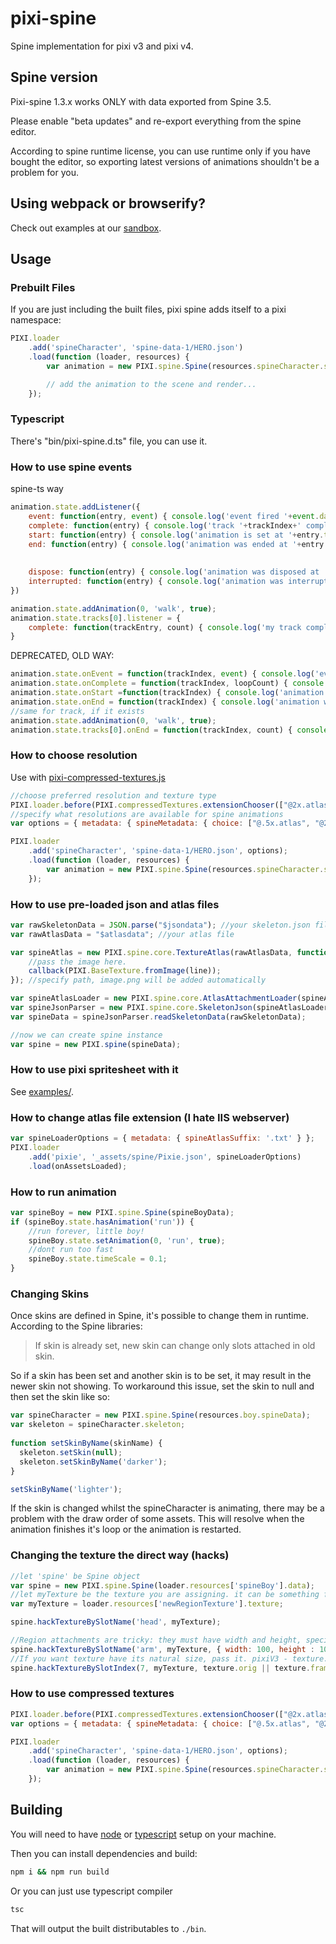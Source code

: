 # pixi-spine

Spine implementation for pixi v3 and pixi v4.

## Spine version

Pixi-spine 1.3.x works ONLY with data exported from Spine 3.5. 

Please enable "beta updates" and re-export everything from the spine editor.

According to spine runtime license, you can use runtime only if you have bought the editor, so exporting latest versions of animations shouldn't be a problem for you.


## Using webpack or browserify?

Check out examples at our [sandbox](sandbox/README.md).

## Usage

### Prebuilt Files

If you are just including the built files, pixi spine adds itself to a pixi namespace:

```js
PIXI.loader
    .add('spineCharacter', 'spine-data-1/HERO.json')
    .load(function (loader, resources) {
        var animation = new PIXI.spine.Spine(resources.spineCharacter.spineData);

        // add the animation to the scene and render...
    });
```

### Typescript

There's "bin/pixi-spine.d.ts" file, you can use it.

### How to use spine events

spine-ts way

```js
animation.state.addListener({
    event: function(entry, event) { console.log('event fired '+event.data+' at track' + entry.trackIndex) },
    complete: function(entry) { console.log('track '+trackIndex+' completed '+entry.loopsCount()+' times') },
    start: function(entry) { console.log('animation is set at '+entry.trackIndex) },
    end: function(entry) { console.log('animation was ended at '+entry.trackIndex) },
    
    
    dispose: function(entry) { console.log('animation was disposed at '+entry.trackIndex) },
    interrupted: function(entry) { console.log('animation was interrupted at '+entry.trackIndex) }
})

animation.state.addAnimation(0, 'walk', true);
animation.state.tracks[0].listener = { 
    complete: function(trackEntry, count) { console.log('my track completed '+entry.loopsCount()+' times') }
}

```

DEPRECATED, OLD WAY:

```js
animation.state.onEvent = function(trackIndex, event) { console.log('event fired '+event.data) }
animation.state.onComplete = function(trackIndex, loopCount) { console.log('track '+trackIndex+' completed '+count+' times') }
animation.state.onStart =function(trackIndex) { console.log('animation is set at '+trackIndex) }
animation.state.onEnd = function(trackIndex) { console.log('animation was ended at '+trackIndex) }
//same for track, if it exists
animation.state.addAnimation(0, 'walk', true);
animation.state.tracks[0].onEnd = function(trackIndex, count) { console.log('my track ended :)') }
```

### How to choose resolution

Use with [pixi-compressed-textures.js](https://github.com/pixijs/pixi-compressed-textures)

```js
//choose preferred resolution and texture type
PIXI.loader.before(PIXI.compressedTextures.extensionChooser(["@2x.atlas"]));
//specify what resolutions are available for spine animations
var options = { metadata: { spineMetadata: { choice: ["@.5x.atlas", "@2x.atlas"] } } };

PIXI.loader
    .add('spineCharacter', 'spine-data-1/HERO.json', options);
    .load(function (loader, resources) {
        var animation = new PIXI.spine.Spine(resources.spineCharacter.spineData);
    });
```

### How to use pre-loaded json and atlas files

```js
var rawSkeletonData = JSON.parse("$jsondata"); //your skeleton.json file here
var rawAtlasData = "$atlasdata"; //your atlas file 

var spineAtlas = new PIXI.spine.core.TextureAtlas(rawAtlasData, function(line, callback) {
    //pass the image here.
    callback(PIXI.BaseTexture.fromImage(line));
}); //specify path, image.png will be added automatically

var spineAtlasLoader = new PIXI.spine.core.AtlasAttachmentLoader(spineAtlas)
var spineJsonParser = new PIXI.spine.core.SkeletonJson(spineAtlasLoader);
var spineData = spineJsonParser.readSkeletonData(rawSkeletonData);

//now we can create spine instance
var spine = new PIXI.spine(spineData);
```

### How to use pixi spritesheet with it

See [examples/](examples/dynamic_texture_atlas.md).
 
### How to change atlas file extension (I hate IIS webserver)

```js
var spineLoaderOptions = { metadata: { spineAtlasSuffix: '.txt' } };
PIXI.loader
    .add('pixie', '_assets/spine/Pixie.json', spineLoaderOptions)
    .load(onAssetsLoaded);
```

### How to run animation

```js
var spineBoy = new PIXI.spine.Spine(spineBoyData);
if (spineBoy.state.hasAnimation('run')) {
    //run forever, little boy!
    spineBoy.state.setAnimation(0, 'run', true);
    //dont run too fast
    spineBoy.state.timeScale = 0.1;
}
```
 
### Changing Skins
Once skins are defined in Spine, it's possible to change them in runtime. According to the Spine libraries:
>If skin is already set, new skin can change only slots attached in old skin.

So if a skin has been set and another skin is to be set, it may result in the newer skin not showing. To workaround this issue, set the skin to null and then set the skin like so:

```js
var spineCharacter = new PIXI.spine.Spine(resources.boy.spineData);
var skeleton = spineCharacter.skeleton;
 
function setSkinByName(skinName) {
  skeleton.setSkin(null);
  skeleton.setSkinByName('darker');
}

setSkinByName('lighter');

```
If the skin is changed whilst the spineCharacter is animating, there may be a problem with the draw order of some assets. This will resolve when the animation finishes it's loop or the animation is restarted.

### Changing the texture the direct way (hacks)

```js
//let 'spine' be Spine object
var spine = new PIXI.spine.Spine(loader.resources['spineBoy'].data);
//let myTexture be the texture you are assigning. it can be something from the spritesheet
var myTexture = loader.resources['newRegionTexture'].texture;

spine.hackTextureBySlotName('head', myTexture);

//Region attachments are tricky: they must have width and height, specify it if your texture differs from old one
spine.hackTextureBySlotName('arm', myTexture, { width: 100, height : 100 });
//If you want texture have its natural size, pass it. pixiV3 - texture.frame, pixiV4 - texture.orig
spine.hackTextureBySlotIndex(7, myTexture, texture.orig || texture.frame);
```


### How to use compressed textures

```js
PIXI.loader.before(PIXI.compressedTextures.extensionChooser(["@2x.atlas", ".dds"]));
var options = { metadata: { spineMetadata: { choice: ["@.5x.atlas", "@2x.atlas"] }, imageMetadata: { choice: [".dds", ".pvr"] } } };

PIXI.loader
    .add('spineCharacter', 'spine-data-1/HERO.json', options);
    .load(function (loader, resources) {
        var animation = new PIXI.spine.Spine(resources.spineCharacter.spineData);
    });
```

## Building

You will need to have [node][node] or [typescript][typescript] setup on your machine.

Then you can install dependencies and build:

```bash
npm i && npm run build
```

Or you can just use typescript compiler

```bash
tsc
```

That will output the built distributables to `./bin`.

[node]:       http://nodejs.org/
[gulp]:       http://gulpjs.com/
[typescript]:       https://www.typescriptlang.org/

